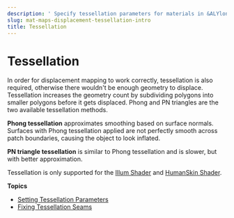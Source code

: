 ```yaml
---
description: ' Specify tessellation parameters for materials in &ALYlong;. '
slug: mat-maps-displacement-tessellation-intro
title: Tessellation
---
```

# Tessellation<a name="mat-maps-displacement-tessellation-intro"></a>

In order for displacement mapping to work correctly, tessellation is also required, otherwise there wouldn't be enough geometry to displace\. Tessellation increases the geometry count by subdividing polygons into smaller polygons before it gets displaced\. Phong and PN triangles are the two available tessellation methods\. 

**Phong tessellation** approximates smoothing based on surface normals\. Surfaces with Phong tessellation applied are not perfectly smooth across patch boundaries, causing the object to look inflated\. 

**PN triangle tessellation** is similar to Phong tessellation and is slower, but with better approximation\. 

Tessellation is only supported for the [Illum Shader](/docs/userguide/shaders/illum.md) and [HumanSkin Shader](/docs/userguide/shaders/humanskin.md)\. 

**Topics**
+ [Setting Tessellation Parameters](/docs/userguide/materials/maps/displacement-tessellation-params.md)
+ [Fixing Tessellation Seams](/docs/userguide/materials/maps/displacement-tessellation-debug.md)